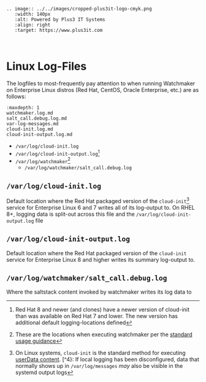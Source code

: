 ```{eval-rst}
.. image:: ../../images/cropped-plus3it-logo-cmyk.png
   :width: 140px
   :alt: Powered by Plus3 IT Systems
   :align: right
   :target: https://www.plus3it.com
```
<br>

# Linux Log-Files

The logfiles to most-frequently pay attention to when running Watchmaker on Enterprise Linux distros (Red Hat, CentOS, Oracle Enterprise, etc.) are as follows:

```{toctree}
:maxdepth: 1
watchmaker.log.md
salt_call.debug.log.md
var-log-messages.md
cloud-init.log.md
cloud-init-output.log.md
```

- `/var/log/cloud-init.log`
- `/var/log/cloud-init-output.log`[^1]
- `/var/log/watchmaker`[^2]
  - `/var/log/watchmaker/salt_call.debug.log`

## `/var/log/cloud-init.log`

Default location where the Red Hat packaged version of the `cloud-init`[^3] service for Enterprise Linux 6 and 7 writes all of its log-output to. On RHEL 8+, logging data is split-out across this file and the `/var/log/cloud-init-output.log` file

## `/var/log/cloud-init-output.log`

Default location where the Red Hat packaged version of the `cloud-init` service for Enterprise Linux 8 and higher writes its summary log-output to.

## `/var/log/watchmaker/salt_call.debug.log`

Where the saltstack content invoked by watchmaker writes its log data to


[^1]: Red Hat 8 and newer (and clones) have a newer version of cloud-init than was available on Red Hat 7 and lower. The new version has additional default logging-locations defined
[^2]: These are the locations when executing watchmaker per the [standard usage guidance](https://watchmaker.readthedocs.io/en/stable/usage.html#linux)
[^3]: On Linux systems, `cloud-init` is the standard method for executing [userData content](https://cloudbase-init.readthedocs.io/en/latest/userdata.html).
[^4}: If local logging has been disconfigured, data that normally shows up in `/var/log/messages` _may_ also be visible in the systemd output logs
